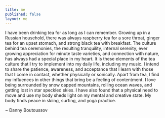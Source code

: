 ```yaml
---
title: me
published: false
layout: me
---
```


I have been drinking tea for as long as I can remember. Growing up in a Russian household, there was always raspberry tea for a sore throat, ginger tea for an upset stomach, and strong black tea with breakfast. The culture behind tea ceremonies, the resulting tranquility, internal serenity, ever growing appreciation for minute taste varieties, and connection with nature, has always had a special place in my heart. It is these elements of the tea culture that I try to implement into my daily life, including my music. I intend to share the patience, awareness, and acceptance that I learn with those that I come in contact, whether physically or sonically. Apart from tea, I find my influences in other things that bring be a feeling of contentment. I love being surrounded by snow capped mountains, rolling ocean waves, and getting lost in star speckled skies. I have also found that a physical need to move and use my body sheds light on my mental and creative state. My body finds peace in skiing, surfing, and yoga practice. 

~ Danny Boutoussov

